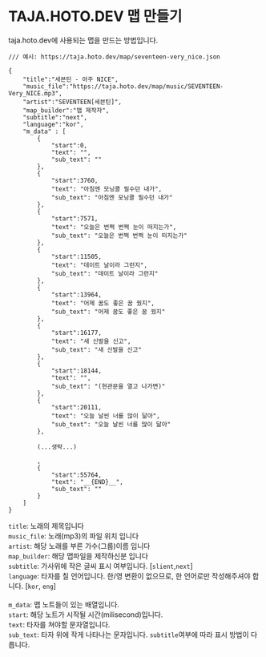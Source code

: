 # TAJA.HOTO.DEV 맵 만들기
taja.hoto.dev에 사용되는 맵을 만드는 방법입니다.


```
/// 예시: https://taja.hoto.dev/map/seventeen-very_nice.json

{
    "title":"세븐틴 - 아주 NICE",
    "music_file":"https://taja.hoto.dev/map/music/SEVENTEEN-Very_NICE.mp3",
    "artist":"SEVENTEEN[세븐틴]",
    "map_builder":"맵 제작자",
    "subtitle":"next",
    "language":"kor",
    "m_data" : [
        {
            "start":0,
            "text": "",
            "sub_text": ""
        },
        {
            "start":3760,
            "text": "아침엔 모닝콜 필수던 내가",
            "sub_text": "아침엔 모닝콜 필수던 내가"
        },
        {
            "start":7571,
            "text": "오늘은 번쩍 번쩍 눈이 떠지는가",
            "sub_text": "오늘은 번쩍 번쩍 눈이 떠지는가"
        },
        {
            "start":11505,
            "text": "데이트 날이라 그런지",
            "sub_text": "데이트 날이라 그런지"
        },
        {
            "start":13964,
            "text": "어제 꿈도 좋은 꿈 꿨지",
            "sub_text": "어제 꿈도 좋은 꿈 꿨지"
        },
        {
            "start":16177,
            "text": "새 신발을 신고",
            "sub_text": "새 신발을 신고"
        },
        {
            "start":18144,
            "text": "",
            "sub_text": "(현관문을 열고 나가면)"
        },
        {
            "start":20111,
            "text": "오늘 날씬 너를 많이 닮아",
            "sub_text": "오늘 날씬 너를 많이 닮아"
        },
        
        (...생략...)
        
        ,
        {
            "start":55764,
            "text": "__{END}__",
            "sub_text": ""
        }
    ]
}
```

```title```: 노래의 제목입니다<br>
```music_file```: 노래(mp3)의 파일 위치 입니다<br>
```artist```: 해당 노래를 부른 가수(그룹)이름 입니다<br>
```map_builder```: 해당 맵파일을 제작하신분 입니다<br>
```subtitle```: 가사위에 작은 글씨 표시 여부입니다. [```slient```,```next```]<br>
```language```: 타자를 칠 언어입니다. 한/영 변환이 없으므로, 한 언어로만 작성해주셔야 합니다. [```kor```, ```eng```]<br>
<br>
```m_data```: 맵 노트들이 있는 배열입니다.<br>
```start```: 해당 노트가 시작될 시간(milisecond)입니다.<br>
```text```: 타자를 쳐야할 문자열입니다.<br>
```sub_text```: 타자 위에 작게 나타나는 문자입니다. ```subtitle```여부에 따라 표시 방법이 다릅니다.<br>
